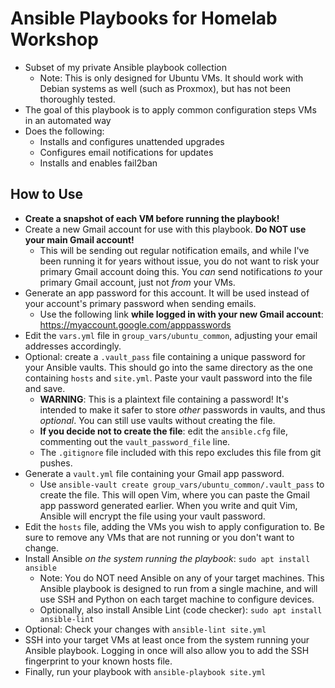 # Ansible Playbooks for Homelab Workshop

- Subset of my private Ansible playbook collection
  - Note: This is only designed for Ubuntu VMs.  It should work with Debian systems as well (such as Proxmox), but has not been thoroughly tested.
- The goal of this playbook is to apply common configuration steps VMs in an automated way
- Does the following:
  - Installs and configures unattended upgrades
  - Configures email notifications for updates
  - Installs and enables fail2ban

## How to Use

- **Create a snapshot of each VM before running the playbook!**
- Create a new Gmail account for use with this playbook.  **Do NOT use your main Gmail account!**  
  - This will be sending out regular notification emails, and while I've been running it for years without issue, you do not want to risk your primary Gmail account doing this.  You *can* send notifications *to* your primary Gmail account, just not *from* your VMs.
- Generate an app password for this account.  It will be used instead of your account's primary password when sending emails.
  - Use the following link **while logged in with your new Gmail account**: <https://myaccount.google.com/apppasswords>
- Edit the `vars.yml` file in `group_vars/ubuntu_common`, adjusting your email addresses accordingly.
- Optional: create a `.vault_pass` file containing a unique password for your Ansible vaults.  This should go into the same directory as the one containing `hosts` and `site.yml`.  Paste your vault password into the file and save.
  - **WARNING**: This is a plaintext file containing a password!  It's intended to make it safer to store *other* passwords in vaults, and thus *optional*.  You can still use vaults without creating the file.
  - **If you decide not to create the file**: edit the `ansible.cfg` file, commenting out the `vault_password_file` line.
  - The `.gitignore` file included with this repo excludes this file from git pushes.
- Generate a `vault.yml` file containing your Gmail app password.
  - Use `ansible-vault create group_vars/ubuntu_common/.vault_pass` to create the file.  This will open Vim, where you can paste the Gmail app password generated earlier.  When you write and quit Vim, Ansible will encrypt the file using your vault password.
- Edit the `hosts` file, adding the VMs you wish to apply configuration to.  Be sure to remove any VMs that are not running or you don't want to change.
- Install Ansible *on the system running the playbook*: `sudo apt install ansible`
  - Note: You do NOT need Ansible on any of your target machines.  This Ansible playbook is designed to run from a single machine, and will use SSH and Python on each target machine to configure devices.
  - Optionally, also install Ansible Lint (code checker): `sudo apt install ansible-lint`
- Optional: Check your changes with `ansible-lint site.yml`
- SSH into your target VMs at least once from the system running your Ansible playbook. Logging in once will also allow you to add the SSH fingerprint to your known hosts file.
- Finally, run your playbook with `ansible-playbook site.yml`
